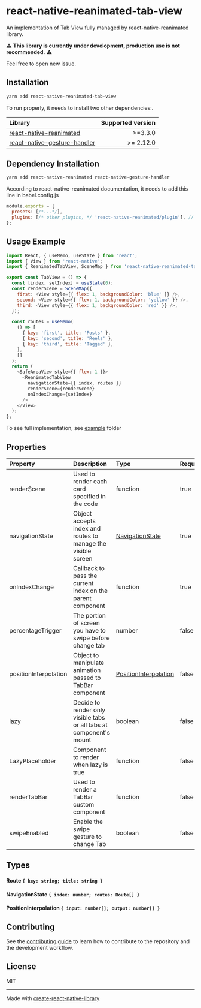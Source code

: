 # react-native-reanimated-tab-view

An implementation of Tab View fully managed by react-native-reanimated library.

:warning: **This library is currently under development, production use is not recommended.** :warning:

Feel free to open new issue.

## Installation

```sh
yarn add react-native-reanimated-tab-view
```
To run properly, it needs to install two other dependencies:.

| Library                                                                                  | Supported version |
|:-----------------------------------------------------------------------------------------|------------------:|
| [react-native-reanimated](https://docs.swmansion.com/react-native-reanimated/)           |           >=3.3.0 |
| [react-native-gesture-handler](https://docs.swmansion.com/react-native-gesture-handler/) |         >= 2.12.0 |

## Dependency Installation

```sh
yarn add react-native-reanimated react-native-gesture-handler
```
According to react-native-reanimated documentation, it needs to add this line in babel.config.js

```javascript
module.exports = {
  presets: [/*...*/],
  plugins: [/* other plugins, */ 'react-native-reanimated/plugin'], // <-- add this (the reanimated's plugin MUST BE the last)
};
```

## Usage Example

```javascript
import React, { useMemo, useState } from 'react';
import { View } from 'react-native';
import { ReanimatedTabView, SceneMap } from 'react-native-reanimated-tab-view';

export const TabView = () => {
  const [index, setIndex] = useState(0);
  const renderScene = SceneMap({
    first: <View style={{ flex: 1, backgroundColor: 'blue' }} />,
    second: <View style={{ flex: 1, backgroundColor: 'yellow' }} />,
    third: <View style={{ flex: 1, backgroundColor: 'red' }} />,
  });

  const routes = useMemo(
    () => [
      { key: 'first', title: 'Posts' },
      { key: 'second', title: 'Reels' },
      { key: 'third', title: 'Tagged' },
    ],
    []
  );
  return (
    <SafeAreaView style={{ flex: 1 }}>
      <ReanimatedTabView
        navigationState={{ index, routes }}
        renderScene={renderScene}
        onIndexChange={setIndex}
      />
    </View>
  );
};
```

To see full implementation, see [example](/example) folder

## Properties

| Property              | Description                                                         | Type                                            | Required | Default |
|:----------------------|:--------------------------------------------------------------------|:------------------------------------------------|----------|:--------|
| renderScene           | Used to render each card specified in the code                      | function                                        | true     | -       |
| navigationState       | Object accepts index and routes to manage the visible screen        | [NavigationState](#navigationstate)             | true     | -       |
| onIndexChange         | Callback to pass the current index on the parent component          | function                                        | true     | -       |
| percentageTrigger     | The portion of screen you have to swipe before change tab           | number                                          | false    | 0.4     |
| positionInterpolation | Object to manipulate animation passed to TabBar component           | [PositionInterpolation](#positioninterpolation) | false    | -       |
| lazy                  | Decide to render only visible tabs or all tabs at component's mount | boolean                                         | false    | false   |
| LazyPlaceholder       | Component to render when lazy is true                               | function                                        | false    | null    |
| renderTabBar          | Used to render a TabBar custom component                            | function                                        | false    | -       |
| swipeEnabled          | Enable the swipe gesture to change Tab                              | boolean                                         | false    | true    |

## Types
#### Route `{ key: string; title: string }`

#### NavigationState `{ index: number; routes: Route[] }`

#### PositionInterpolation `{ input: number[]; output: number[] }`

## Contributing

See the [contributing guide](CONTRIBUTING.md) to learn how to contribute to the repository and the development workflow.

## License

MIT

---

Made with [create-react-native-library](https://github.com/callstack/react-native-builder-bob)
